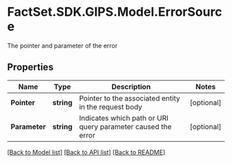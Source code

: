 # FactSet.SDK.GIPS.Model.ErrorSource
The pointer and parameter of the error

## Properties

Name | Type | Description | Notes
------------ | ------------- | ------------- | -------------
**Pointer** | **string** | Pointer to the associated entity in the request body | [optional] 
**Parameter** | **string** | Indicates which path or URI query parameter caused the error | [optional] 

[[Back to Model list]](../README.md#documentation-for-models) [[Back to API list]](../README.md#documentation-for-api-endpoints) [[Back to README]](../README.md)

